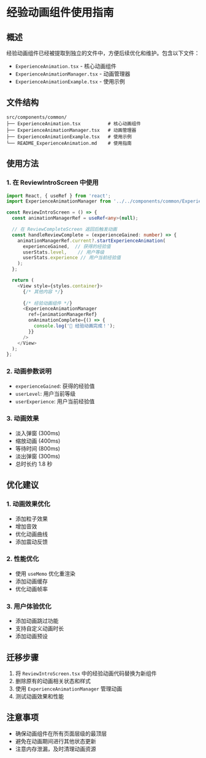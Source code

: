 # 经验动画组件使用指南

## 概述

经验动画组件已经被提取到独立的文件中，方便后续优化和维护。包含以下文件：

- `ExperienceAnimation.tsx` - 核心动画组件
- `ExperienceAnimationManager.tsx` - 动画管理器
- `ExperienceAnimationExample.tsx` - 使用示例

## 文件结构

```
src/components/common/
├── ExperienceAnimation.tsx          # 核心动画组件
├── ExperienceAnimationManager.tsx   # 动画管理器
├── ExperienceAnimationExample.tsx   # 使用示例
└── README_ExperienceAnimation.md    # 使用指南
```

## 使用方法

### 1. 在 ReviewIntroScreen 中使用

```typescript
import React, { useRef } from 'react';
import ExperienceAnimationManager from '../../components/common/ExperienceAnimationManager';

const ReviewIntroScreen = () => {
  const animationManagerRef = useRef<any>(null);

  // 在 ReviewCompleteScreen 返回后触发动画
  const handleReviewComplete = (experienceGained: number) => {
    animationManagerRef.current?.startExperienceAnimation(
      experienceGained,  // 获得的经验值
      userStats.level,    // 用户等级
      userStats.experience // 用户当前经验值
    );
  };

  return (
    <View style={styles.container}>
      {/* 其他内容 */}
      
      {/* 经验动画组件 */}
      <ExperienceAnimationManager
        ref={animationManagerRef}
        onAnimationComplete={() => {
          console.log('🎉 经验动画完成！');
        }}
      />
    </View>
  );
};
```

### 2. 动画参数说明

- `experienceGained`: 获得的经验值
- `userLevel`: 用户当前等级
- `userExperience`: 用户当前经验值

### 3. 动画效果

- 淡入弹窗 (300ms)
- 缩放动画 (400ms)
- 等待时间 (800ms)
- 淡出弹窗 (300ms)
- 总时长约 1.8 秒

## 优化建议

### 1. 动画效果优化
- 添加粒子效果
- 增加音效
- 优化动画曲线
- 添加震动反馈

### 2. 性能优化
- 使用 `useMemo` 优化重渲染
- 添加动画缓存
- 优化动画帧率

### 3. 用户体验优化
- 添加动画跳过功能
- 支持自定义动画时长
- 添加动画预设

## 迁移步骤

1. 将 `ReviewIntroScreen.tsx` 中的经验动画代码替换为新组件
2. 删除原有的动画相关状态和样式
3. 使用 `ExperienceAnimationManager` 管理动画
4. 测试动画效果和性能

## 注意事项

- 确保动画组件在所有页面层级的最顶层
- 避免在动画期间进行其他状态更新
- 注意内存泄漏，及时清理动画资源
